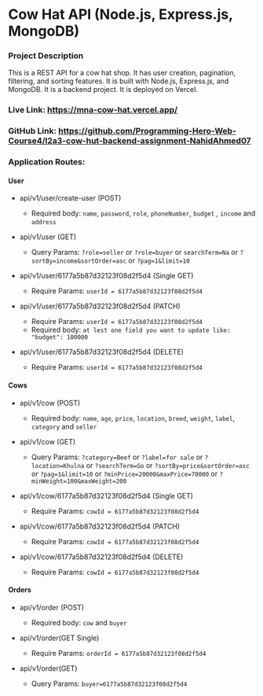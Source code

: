 # Cow Hat API (Node.js, Express.js, MongoDB)

### Project Description

This is a REST API for a cow hat shop. It has user creation, pagination, filtering, and sorting features. It is built with Node.js, Express.js, and MongoDB. It is a backend project. It is deployed on Vercel.

### Live Link: https://mna-cow-hat.vercel.app/

### GitHub Link: https://github.com/Programming-Hero-Web-Course4/l2a3-cow-hut-backend-assignment-NahidAhmed07

### Application Routes:

#### User

- api/v1/user/create-user (POST)

  - Required body: `name`, `password`, `role`, `phoneNumber`, `budget` , `income` and `address`

- api/v1/user (GET)
  - Query Params: `?role=seller` or `?role=buyer` or `searchTerm=Na` or `?sortBy=income&sortOrder=asc` or `?pag=1&limit=10`
- api/v1/user/6177a5b87d32123f08d2f5d4 (Single GET)
  - Require Params: `userId = 6177a5b87d32123f08d2f5d4`
- api/v1/user/6177a5b87d32123f08d2f5d4 (PATCH)
  - Require Params: `userId = 6177a5b87d32123f08d2f5d4`
  - Required body: `at lest one field you want to update like: "budget": 100000`
- api/v1/user/6177a5b87d32123f08d2f5d4 (DELETE)
  - Require Params: `userId = 6177a5b87d32123f08d2f5d4`

#### Cows

- api/v1/cow (POST)

  - Required body: `name`, `age`, `price`, `location`, `breed`, `weight`, `label`, `category` and `seller`

- api/v1/cow (GET)
  - Query Params: `?category=Beef` or `?label=for sale` or `?location=Khulna` or `?searchTerm=Go` or `?sortBy=price&sortOrder=asc` or `?pag=1&limit=10` or `?minPrice=20000&maxPrice=70000` or `?minWeight=100&maxWeight=200`
- api/v1/cow/6177a5b87d32123f08d2f5d4 (Single GET)
  - Require Params: `cowId = 6177a5b87d32123f08d2f5d4`
- api/v1/cow/6177a5b87d32123f08d2f5d4 (PATCH)
  - Require Params: `cowId = 6177a5b87d32123f08d2f5d4`
- api/v1/cow/6177a5b87d32123f08d2f5d4 (DELETE)
  - Require Params: `cowId = 6177a5b87d32123f08d2f5d4`

#### Orders

- api/v1/order (POST)

  - Required body: `cow` and `buyer`

- api/v1/order(GET Single)
  - Require Params: `orderId = 6177a5b87d32123f08d2f5d4`
- api/v1/order(GET)
  - Query Params: `buyer=6177a5b87d32123f08d2f5d4`

